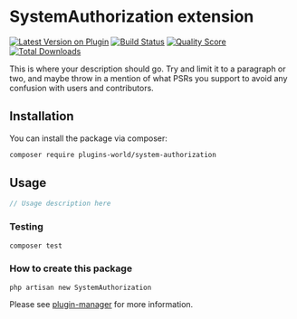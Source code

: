 # SystemAuthorization extension

[![Latest Version on Plugin](https://img.shields.io/packagist/v/plugins-world/system-authorization.svg?style=flat-square)](https://packagist.org/packages/plugins-world/system-authorization)
[![Build Status](https://img.shields.io/travis/plugins-world/system-authorization/master.svg?style=flat-square)](https://travis-ci.org/plugins-world/system-authorization)
[![Quality Score](https://img.shields.io/scrutinizer/g/plugins-world/system-authorization.svg?style=flat-square)](https://scrutinizer-ci.com/g/plugins-world/system-authorization)
[![Total Downloads](https://img.shields.io/packagist/dt/plugins-world/system-authorization.svg?style=flat-square)](https://packagist.org/packages/plugins-world/system-authorization)

This is where your description should go. Try and limit it to a paragraph or two, and maybe throw in a mention of what PSRs you support to avoid any confusion with users and contributors.

## Installation

You can install the package via composer:

```bash
composer require plugins-world/system-authorization
```

## Usage

``` php
// Usage description here
```

### Testing

``` bash
composer test
```

### How to create this package

`php artisan new SystemAuthorization`

Please see [plugin-manager](https://github.com/plugins-world/plugin-manager) for more information.
